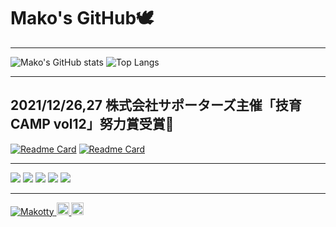 <h1>Mako's GitHub🕊</h1>
<hr>

![Mako's GitHub stats](https://github-readme-stats.vercel.app/api?username=Makotty&count_private=true&show_icons=true)
![Top Langs](https://github-readme-stats.vercel.app/api/top-langs/?username=Makotty&layout=compact&langs_count=7&count_private=true)


<hr>

<h2>2021/12/26,27 株式会社サポーターズ主催「技育CAMP vol12」努力賞受賞🏅</h2>

[![Readme Card](https://github-readme-stats.vercel.app/api/pin/?username=Makotty&repo=E-Code_front&show_owner=true)](https://github.com/Makotty/E-Code_front)
[![Readme Card](https://github-readme-stats.vercel.app/api/pin/?username=Makotty&repo=E-Code_api&show_owner=true)](https://github.com/Makotty/E-Code_api)

<hr>

<!-- <h2>制作物</h2>

[![Readme Card](https://github-readme-stats.vercel.app/api/pin/?username=MakoHato&repo=MakotoHato&show_owner=true)](https://github.com/MakoHato/MakotoHato)
[![Readme Card](https://github-readme-stats.vercel.app/api/pin/?username=BeautySalonSUGINO&repo=ver1&show_owner=true)](https://github.com/BeautySalonSUGINO/ver1) 

<hr> -->

![](https://github-profile-summary-cards.vercel.app/api/cards/profile-details?username=Makotty&theme=default)
![](https://github-profile-summary-cards.vercel.app/api/cards/repos-per-language?username=Makotty&theme=default&count_private=true)
![](https://github-profile-summary-cards.vercel.app/api/cards/most-commit-language?username=Makotty&theme=default&count_private=true)
![](https://github-profile-summary-cards.vercel.app/api/cards/stats?username=Makotty&theme=default)
![](https://github-profile-summary-cards.vercel.app/api/cards/productive-time?username=Makotty&theme=default)

<hr>

<p align="left"> 
  <a href="https://github.com/Makotty/Makotty/">
    <img src="https://komarev.com/ghpvc/?username=Makotty" alt="Makotty" />
  </a>
  <a href="http://twitter.com/hat0tsx">
    <img height="20" src="https://img.shields.io/twitter/follow/hat0tsx?label=Twitter&logo=twitter&style=flat" />
  </a>
  <a href="https://github.com/Makotty">
    <img height="20" src="https://img.shields.io/github/followers/Makotty?label=follow&logo=github&style=flat" />
  </a>
</p>
